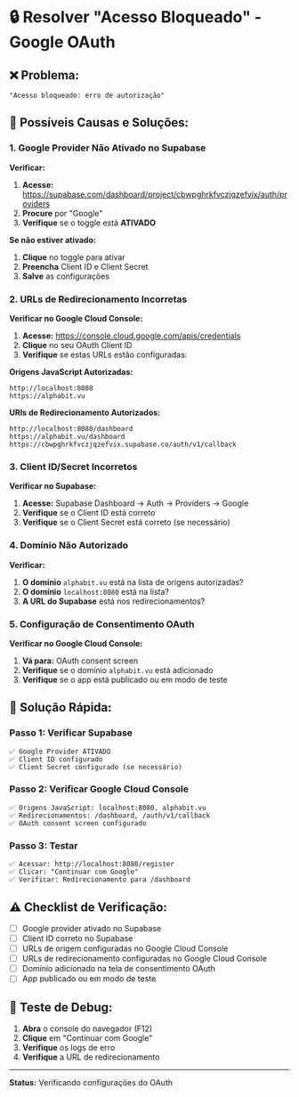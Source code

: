 # 🔒 Resolver "Acesso Bloqueado" - Google OAuth

## ❌ **Problema:**
```
"Acesso bloqueado: erro de autorização"
```

## 🔧 **Possíveis Causas e Soluções:**

### **1. Google Provider Não Ativado no Supabase**

**Verificar:**
1. **Acesse:** https://supabase.com/dashboard/project/cbwpghrkfvczjqzefvix/auth/providers
2. **Procure** por "Google"
3. **Verifique** se o toggle está **ATIVADO**

**Se não estiver ativado:**
1. **Clique** no toggle para ativar
2. **Preencha** Client ID e Client Secret
3. **Salve** as configurações

### **2. URLs de Redirecionamento Incorretas**

**Verificar no Google Cloud Console:**
1. **Acesse:** https://console.cloud.google.com/apis/credentials
2. **Clique** no seu OAuth Client ID
3. **Verifique** se estas URLs estão configuradas:

**Origens JavaScript Autorizadas:**
```
http://localhost:8080
https://alphabit.vu
```

**URIs de Redirecionamento Autorizados:**
```
http://localhost:8080/dashboard
https://alphabit.vu/dashboard
https://cbwpghrkfvczjqzefvix.supabase.co/auth/v1/callback
```

### **3. Client ID/Secret Incorretos**

**Verificar no Supabase:**
1. **Acesse:** Supabase Dashboard → Auth → Providers → Google
2. **Verifique** se o Client ID está correto
3. **Verifique** se o Client Secret está correto (se necessário)

### **4. Domínio Não Autorizado**

**Verificar:**
1. **O domínio** `alphabit.vu` está na lista de origens autorizadas?
2. **O domínio** `localhost:8080` está na lista?
3. **A URL do Supabase** está nos redirecionamentos?

### **5. Configuração de Consentimento OAuth**

**Verificar no Google Cloud Console:**
1. **Vá para:** OAuth consent screen
2. **Verifique** se o domínio `alphabit.vu` está adicionado
3. **Verifique** se o app está publicado ou em modo de teste

## 🚀 **Solução Rápida:**

### **Passo 1: Verificar Supabase**
```
✅ Google Provider ATIVADO
✅ Client ID configurado
✅ Client Secret configurado (se necessário)
```

### **Passo 2: Verificar Google Cloud Console**
```
✅ Origens JavaScript: localhost:8080, alphabit.vu
✅ Redirecionamentos: /dashboard, /auth/v1/callback
✅ OAuth consent screen configurado
```

### **Passo 3: Testar**
```
✅ Acessar: http://localhost:8080/register
✅ Clicar: "Continuar com Google"
✅ Verificar: Redirecionamento para /dashboard
```

## ⚠️ **Checklist de Verificação:**

- [ ] Google provider ativado no Supabase
- [ ] Client ID correto no Supabase
- [ ] URLs de origem configuradas no Google Cloud Console
- [ ] URLs de redirecionamento configuradas no Google Cloud Console
- [ ] Domínio adicionado na tela de consentimento OAuth
- [ ] App publicado ou em modo de teste

## 🔄 **Teste de Debug:**

1. **Abra** o console do navegador (F12)
2. **Clique** em "Continuar com Google"
3. **Verifique** os logs de erro
4. **Verifique** a URL de redirecionamento

---

**Status:** Verificando configurações do OAuth

